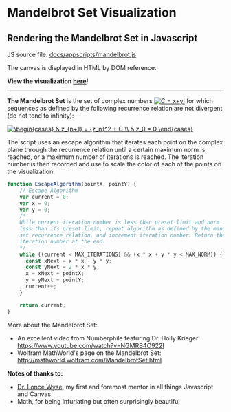 # Mandelbrot Set Visualization
Rendering the Mandelbrot Set in Javascript
----
JS source file: [docs/appscripts/mandelbrot.js](https://github.com/LeosonH/mandelbrot-viz/tree/master/docs/appscripts/mandelbrot.js)

The canvas is displayed in HTML by DOM reference.

**View the visualization [here](https://leosonh.github.io/mandelbrot-viz/mandelbrot.html)!**

----
**The Mandelbrot Set** is the set of complex numbers  <a href="https://www.codecogs.com/eqnedit.php?latex=C&space;=&space;x&plus;yi" target="_blank"><img src="https://latex.codecogs.com/gif.latex?C&space;=&space;x&plus;yi" title="C = x+yi" /></a>  for which sequences as defined by the following recurrence relation are not divergent (do not tend to infinity):

<a href="https://www.codecogs.com/eqnedit.php?latex=\begin{cases}&space;&&space;z_{n&plus;1}&space;=&space;{z_n}^2&space;&plus;&space;C&space;\\&space;&&space;z_0&space;=&space;0&space;\end{cases}" target="_blank"><img src="https://latex.codecogs.com/gif.latex?\begin{cases}&space;&&space;z_{n&plus;1}&space;=&space;{z_n}^2&space;&plus;&space;C&space;\\&space;&&space;z_0&space;=&space;0&space;\end{cases}" title="\begin{cases} & z_{n+1} = {z_n}^2 + C \\ & z_0 = 0 \end{cases}" /></a>

The script uses an escape algorithm that iterates each point on the complex plane through the recurrence relation until a certain maximum norm is reached, or a maximum number of iterations is reached. The iteration number is then recorded and use to scale the color of each of the points on the visualization.

```javascript
function EscapeAlgorithm(pointX, pointY) {
    // Escape Algorithm
    var current = 0;
    var x = 0;
    var y = 0;
    /*
    While current iteration number is less than preset limit and norm is
    less than its preset limit, repeat algorithm as defined by the mandelbrot
    set recurrence relation, and increment iteration number. Return the
    iteration number at the end. 
    */
    while ((current < MAX_ITERATIONS) && (x * x + y * y < MAX_NORM)) {
      const xNext = x * x - y * y;
      const yNext = 2 * x * y;
      x = xNext + pointX;
      y = yNext + pointY;
      current++;
    }

    return current;
}
```

More about the Mandelbrot Set:
- An excellent video from Numberphile featuring Dr. Holly Krieger:
https://www.youtube.com/watch?v=NGMRB4O922I
- Wolfram MathWorld's page on the Mandelbrot Set: 
http://mathworld.wolfram.com/MandelbrotSet.html

**Notes of thanks to:**
- [Dr. Lonce Wyse](https://www.researchgate.net/profile/Lonce_Wyse3), my first and foremost mentor in all things Javascript and Canvas
- Math, for being infuriating but often surprisingly beautiful
